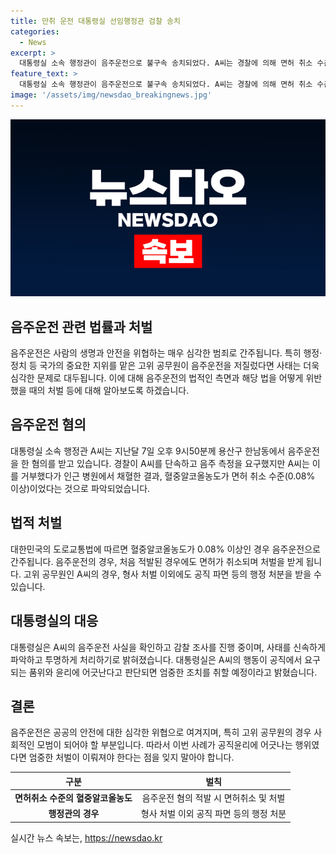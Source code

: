 ```yaml
---
title: 만취 운전 대통령실 선임행정관 검찰 송치
categories:
  - News
excerpt: >
  대통령실 소속 행정관이 음주운전으로 불구속 송치되었다. A씨는 경찰에 의해 면허 취소 수준의 혈중알코올농도로 적발되었으며, 음주 측정 거부 주장 중이다. 대통령실은 사건을 확인하고 감찰조사를 진행 중이며, 이에 대한 조치는 절차와 규정에 따라 이뤄질 예정이다.
feature_text: >
  대통령실 소속 행정관이 음주운전으로 불구속 송치되었다. A씨는 경찰에 의해 면허 취소 수준의 혈중알코올농도로 적발되었으며, 음주 측정 거부 주장 중이다. 대통령실은 사건을 확인하고 감찰조사를 진행 중이며, 이에 대한 조치는 절차와 규정에 따라 이뤄질 예정이다.
image: '/assets/img/newsdao_breakingnews.jpg'
---
```


<p><img src="/assets/img/newsdao_breakingnews.jpg" alt="pcversion 속보" /></p>

<h2>음주운전 관련 법률과 처벌</h2>

<p data-ke-size="size16">음주운전은 사람의 생명과 안전을 위협하는 매우 심각한 범죄로 간주됩니다. 특히 행정·정치 등 국가의 중요한 지위를 맡은 고위 공무원이 음주운전을 저질렀다면 사태는 더욱 심각한 문제로 대두됩니다. 이에 대해 음주운전의 법적인 측면과 해당 법을 어떻게 위반했을 때의 처벌 등에 대해 알아보도록 하겠습니다.</p>

<h2 data-ke-size="size26">음주운전 혐의</h2>

<p data-ke-size="size16">대통령실 소속 행정관 A씨는 지난달 7일 오후 9시50분께 용산구 한남동에서 음주운전을 한 혐의를 받고 있습니다. 경찰이 A씨를 단속하고 음주 측정을 요구했지만 A씨는 이를 거부했다가 인근 병원에서 채혈한 결과, 혈중알코올농도가 면허 취소 수준(0.08% 이상)이었다는 것으로 파악되었습니다.</p>

<h2 data-ke-size="size26">법적 처벌</h2>

<p data-ke-size="size16">대한민국의 도로교통법에 따르면 혈중알코올농도가 0.08% 이상인 경우 음주운전으로 간주됩니다. 음주운전의 경우, 처음 적발된 경우에도 면허가 취소되며 처벌을 받게 됩니다. 고위 공무원인 A씨의 경우, 형사 처벌 이외에도 공직 파면 등의 행정 처분을 받을 수 있습니다.</p>

<h2 data-ke-size="size26">대통령실의 대응</h2>

<p data-ke-size="size16">대통령실은 A씨의 음주운전 사실을 확인하고 감찰 조사를 진행 중이며, 사태를 신속하게 파악하고 투명하게 처리하기로 밝혀졌습니다. 대통령실은 A씨의 행동이 공직에서 요구되는 품위와 윤리에 어긋난다고 판단되면 엄중한 조치를 취할 예정이라고 밝혔습니다.</p>

<h2 data-ke-size="size26">결론</h2>

<p data-ke-size="size16">음주운전은 공공의 안전에 대한 심각한 위협으로 여겨지며, 특히 고위 공무원의 경우 사회적인 모범이 되어야 할 부분입니다. 따라서 이번 사례가 공직윤리에 어긋나는 행위였다면 엄중한 처벌이 이뤄져야 한다는 점을 잊지 말아야 합니다.</p>

<table>
    <thead>
        <tr>
            <th style="text-align: center;">구분</th>
            <th style="text-align: center;">벌칙</th>
        </tr>
    </thead>
    <tbody>
        <tr>
            <td style="text-align: center;"><b>면허취소 수준의 혈중알코올농도</b></td>
            <td style="text-align: center;">음주운전 혐의 적발 시 면허취소 및 처벌</td>
        </tr>
        <tr>
            <td style="text-align: center;"><b>행정관의 경우</b></td>
            <td style="text-align: center;">형사 처벌 이외 공직 파면 등의 행정 처분</td>
        </tr>
    </tbody>
</table>
실시간 뉴스 속보는, <a href="https://newsdao.kr" rel="dofollow">https://newsdao.kr</a>


